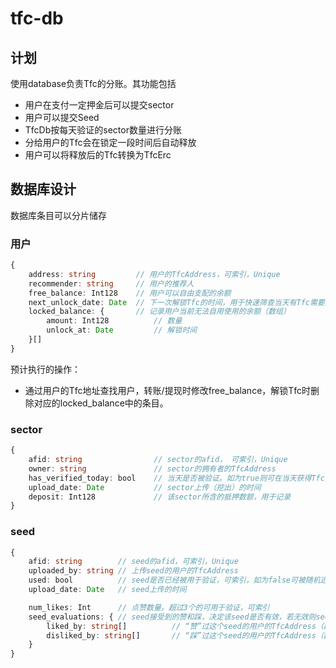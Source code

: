# tfc-db

## 计划

使用database负责Tfc的分账。其功能包括

* 用户在支付一定押金后可以提交sector
* 用户可以提交Seed
* TfcDb按每天验证的sector数量进行分账
* 分给用户的Tfc会在锁定一段时间后自动释放
* 用户可以将释放后的Tfc转换为TfcErc
  
## 数据库设计

数据库条目可以分片储存

### 用户

```ts
{
    address: string         // 用户的TfcAddress，可索引，Unique
    recommender: string     // 用户的推荐人
    free_balance: Int128    // 用户可以自由支配的余额
    next_unlock_date: Date  // 下一次解锁Tfc的时间，用于快速筛查当天有Tfc需要解锁的用户，可索引
    locked_balance: {       // 记录用户当前无法自用使用的余额（数组）
        amount: Int128          // 数量
        unlock_at: Date         // 解锁时间
    }[]
}
```

预计执行的操作：

* 通过用户的Tfc地址查找用户，转账/提现时修改free_balance，解锁Tfc时删除对应的locked_balance中的条目。

### sector

```ts
{
    afid: string                // sector的afid， 可索引，Unique
    owner: string               // sector的拥有者的TfcAddress
    has_verified_today: bool    // 当天是否被验证。如为true则可在当天获得Tfc奖励
    upload_date: Date           // sector上传（挖出）的时间
    deposit: Int128             // 该sector所含的抵押数额，用于记录
}
```

### seed

```ts
{
    afid: string        // seed的afid，可索引，Unique
    uploaded_by: string // 上传seed的用户的TfcAddress
    used: bool          // seed是否已经被用于验证，可索引，如为false可被随机选中进行验证
    upload_date: Date   // seed上传的时间

    num_likes: Int      // 点赞数量。超过3个的可用于验证，可索引
    seed_evaluations: { // seed接受到的赞和踩，决定该seed是否有效，若无效则seed的上传者可能接受一定惩罚（待定）
        liked_by: string[]          // “赞”过这个seed的用户的TfcAddress（数组）。奖励seed的拥有者时也会奖励给这个seed点赞的人。
        disliked_by: string[]       // “踩”过这个seed的用户的TfcAddress（数组）
    }
}
```
